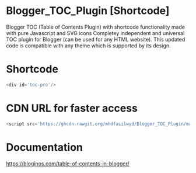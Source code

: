# Blogger_TOC_Plugin [Shortcode]
Blogger TOC (Table of Contents Plugin) with shortcode functionality made with pure Javascript and SVG icons
Completey independent and universal TOC plugin for Blogger (can be used for any HTML website). This updated code is compatible with any theme which is supported by its design.

# Shortcode
```javascript
<div id='toc-pro'/>
```
# CDN URL for faster access
```javascript
<script src='https://ghcdn.rawgit.org/mhdfasilwyd/Blogger_TOC_Plugin/main/toc-pro.js' type='text/javascript'/>
```
# Documentation
https://bloginos.com/table-of-contents-in-blogger/
